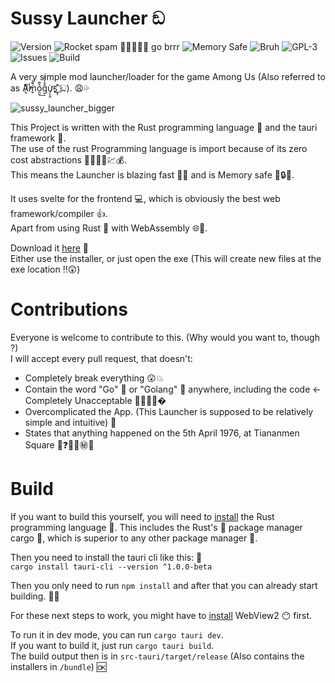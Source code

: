 
# Sussy Launcher ඞ
![Version](https://img.shields.io/github/v/release/RedstoneMedia/SussyLauncher?style=for-the-badge)
![Rocket spam 🚀🚀🚀🚀🚀 go brrr](https://img.shields.io/badge/blazingfast-%F0%9F%9A%80-blueviolet?style=for-the-badge)
![Memory Safe](https://img.shields.io/badge/Memory%20Safe-%F0%9F%94%92-informational?style=for-the-badge)
![Bruh](https://img.shields.io/badge/Kids%20in%20the%20Basement-69%20%F0%9F%98%82%F0%9F%A4%A3-critical?style=for-the-badge)
![GPL-3](https://img.shields.io/github/license/RedstoneMedia/SussyLauncher?style=for-the-badge)
![Issues](https://img.shields.io/github/issues/RedstoneMedia/SussyLauncher?style=for-the-badge)
![Build](https://img.shields.io/github/workflow/status/RedstoneMedia/SussyLauncher/Rust?style=for-the-badge)


A very simple mod launcher/loader for the game Among Us (Also referred to as A̷͙ͭͫ̕ḿ̬̏ͤͅo̯̱̊͊͢ĝ̽̓̀͑ư̡͕̭̇s̠҉͍͊ͅ ඞ). 😩💦

![sussy_launcher_bigger](https://user-images.githubusercontent.com/34373974/140614792-05dbc9a7-0c37-4877-ba57-75b5987ce91b.png)

This Project is written with the Rust programming language 🚀 and the tauri framework 🚀. \
The use of the rust Programming language is import because of its zero cost abstractions 🚀🚀❌💱💹💰. \
This means the Launcher is blazing fast 🚀💨 and is Memory safe 🚀🔒💾.

It uses svelte for the frontend 💻, which is obviously the best web framework/compiler 👍. \
Apart from using Rust 🚀 with WebAssembly 🌐🔨.

Download it [here](https://github.com/RedstoneMedia/SussyLauncher/releases) 🔽 \
Either use the installer, or just open the exe (This will create new files at the exe location ‼😲)

# Contributions
Everyone is welcome to contribute to this. (Why would you want to, though ?) \
I will accept every pull request, that doesn't:
- Completely break everything 😲💥
- Contain the word "Go" 🤡 or "Golang" 🤡 anywhere, including the code <- Completely Unacceptable 🚫🙅‍♂️😳�
- Overcomplicated the App. (This Launcher is supposed to be relatively simple and intuitive) 🥶
- States that anything happened on the 5th April 1976, at Tiananmen Square 🚷❓❌🈲㊙🙈

# Build
If you want to build this yourself, you will need to [install](https://www.rust-lang.org/tools/install) the Rust programming language 🚀.
This includes the Rust's 🚀 package manager cargo 🚀, which is superior to any other package manager 💯.

Then you need to install the tauri cli like this: 🔽 \
`cargo install tauri-cli --version ^1.0.0-beta`

Then you only need to run `npm install` and after that you can already start building. 👨‍💻

For these next steps to work, you might have to [install](https://developer.microsoft.com/en-us/microsoft-edge/webview2/#download-section) WebView2 😶 first.

To run it in dev mode, you can run `cargo tauri dev`. \
If you want to build it, just run `cargo tauri build`. \
The build output then is in `src-tauri/target/release` (Also contains the installers in `/bundle`) 🆗
